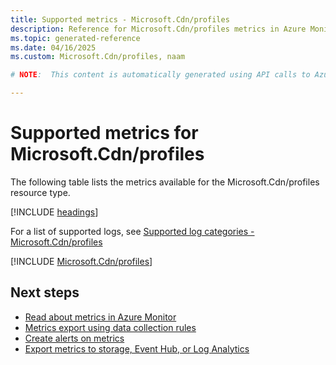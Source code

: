 ```yaml
---
title: Supported metrics - Microsoft.Cdn/profiles
description: Reference for Microsoft.Cdn/profiles metrics in Azure Monitor.
ms.topic: generated-reference
ms.date: 04/16/2025
ms.custom: Microsoft.Cdn/profiles, naam

# NOTE:  This content is automatically generated using API calls to Azure. Any edits made on these files will be overwritten in the next run of the script. 

---
```


  
# Supported metrics for Microsoft.Cdn/profiles
  
The following table lists the metrics available for the Microsoft.Cdn/profiles resource type.  
  
  
[!INCLUDE [headings](~/reusable-content/ce-skilling/azure/includes/azure-monitor/reference/metrics/metrics-headings.md)]  
  
  
  
For a list of supported logs, see [Supported log categories - Microsoft.Cdn/profiles](../supported-logs/microsoft-cdn-profiles-logs.md)  
  
 

[!INCLUDE [Microsoft.Cdn/profiles](~/reusable-content/ce-skilling/azure/includes/azure-monitor/reference/metrics/microsoft-cdn-profiles-metrics-include.md)]  



## Next steps

- [Read about metrics in Azure Monitor](/azure/azure-monitor/data-platform)
- [Metrics export using data collection rules](/azure/azure-monitor/essentials/data-collection-metrics)
- [Create alerts on metrics](/azure/azure-monitor/alerts/alerts-overview)
- [Export metrics to storage, Event Hub, or Log Analytics](/azure/azure-monitor/essentials/platform-logs-overview)
